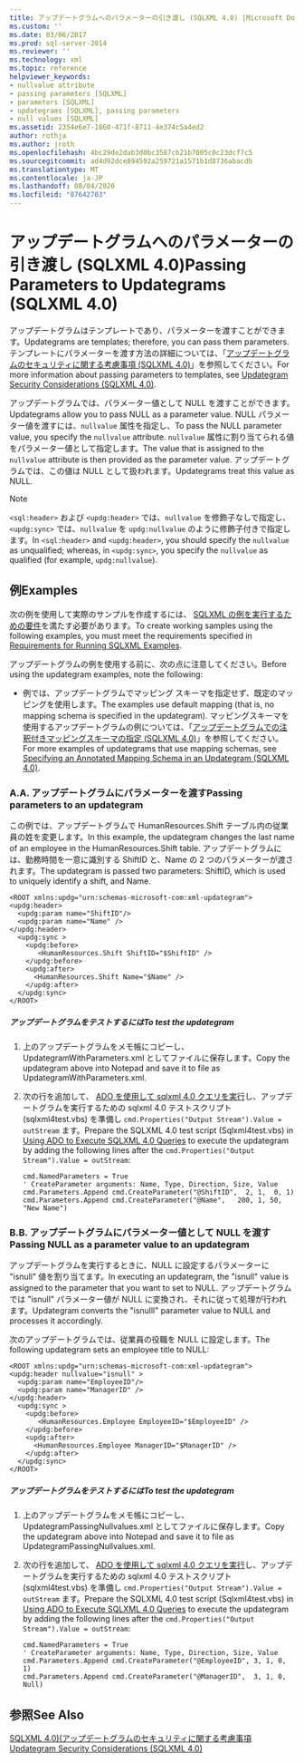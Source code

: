 ```yaml
---
title: アップデートグラムへのパラメーターの引き渡し (SQLXML 4.0) |Microsoft Docs
ms.custom: ''
ms.date: 03/06/2017
ms.prod: sql-server-2014
ms.reviewer: ''
ms.technology: xml
ms.topic: reference
helpviewer_keywords:
- nullvalue attribute
- passing parameters [SQLXML]
- parameters [SQLXML]
- updategrams [SQLXML], passing parameters
- null values [SQLXML]
ms.assetid: 2354e6e7-1860-471f-8711-4e374c5a4ed2
author: rothja
ms.author: jroth
ms.openlocfilehash: 4bc29de2dab3d0bc3587cb21b7005c0c23dcf7c5
ms.sourcegitcommit: ad4d92dce894592a259721a1571b1d8736abacdb
ms.translationtype: MT
ms.contentlocale: ja-JP
ms.lasthandoff: 08/04/2020
ms.locfileid: "87642703"
---
```

# <a name="passing-parameters-to-updategrams-sqlxml-40"></a><span data-ttu-id="4d6e3-102">アップデートグラムへのパラメーターの引き渡し (SQLXML 4.0)</span><span class="sxs-lookup"><span data-stu-id="4d6e3-102">Passing Parameters to Updategrams (SQLXML 4.0)</span></span>
  <span data-ttu-id="4d6e3-103">アップデートグラムはテンプレートであり、パラメーターを渡すことができます。</span><span class="sxs-lookup"><span data-stu-id="4d6e3-103">Updategrams are templates; therefore, you can pass them parameters.</span></span> <span data-ttu-id="4d6e3-104">テンプレートにパラメーターを渡す方法の詳細については、「[アップデートグラムのセキュリティに関する考慮事項 &#40;SQLXML 4.0&#41;](../security/updategram-security-considerations-sqlxml-4-0.md)」を参照してください。</span><span class="sxs-lookup"><span data-stu-id="4d6e3-104">For more information about passing parameters to templates, see [Updategram Security Considerations &#40;SQLXML 4.0&#41;](../security/updategram-security-considerations-sqlxml-4-0.md).</span></span>  
  
 <span data-ttu-id="4d6e3-105">アップデートグラムでは、パラメーター値として NULL を渡すことができます。</span><span class="sxs-lookup"><span data-stu-id="4d6e3-105">Updategrams allow you to pass NULL as a parameter value.</span></span> <span data-ttu-id="4d6e3-106">NULL パラメーター値を渡すには、`nullvalue` 属性を指定し、</span><span class="sxs-lookup"><span data-stu-id="4d6e3-106">To pass the NULL parameter value, you specify the `nullvalue` attribute.</span></span> <span data-ttu-id="4d6e3-107">`nullvalue` 属性に割り当てられる値をパラメーター値として指定します。</span><span class="sxs-lookup"><span data-stu-id="4d6e3-107">The value that is assigned to the `nullvalue` attribute is then provided as the parameter value.</span></span> <span data-ttu-id="4d6e3-108">アップデートグラムでは、この値は NULL として扱われます。</span><span class="sxs-lookup"><span data-stu-id="4d6e3-108">Updategrams treat this value as NULL.</span></span>  
  
> [!NOTE]  
>  <span data-ttu-id="4d6e3-109">`<sql:header>` および `<updg:header>` では、`nullvalue` を修飾子なしで指定し、`<updg:sync>` では、`nullvalue` を `updg:nullvalue` のように修飾子付きで指定します。</span><span class="sxs-lookup"><span data-stu-id="4d6e3-109">In `<sql:header>` and `<updg:header>`, you should specify the `nullvalue` as unqualified; whereas, in `<updg:sync>`, you specify the `nullvalue` as qualified (for example, `updg:nullvalue`).</span></span>  
  
## <a name="examples"></a><span data-ttu-id="4d6e3-110">例</span><span class="sxs-lookup"><span data-stu-id="4d6e3-110">Examples</span></span>  
 <span data-ttu-id="4d6e3-111">次の例を使用して実際のサンプルを作成するには、 [SQLXML の例を実行するための要件](../../sqlxml/requirements-for-running-sqlxml-examples.md)を満たす必要があります。</span><span class="sxs-lookup"><span data-stu-id="4d6e3-111">To create working samples using the following examples, you must meet the requirements specified in [Requirements for Running SQLXML Examples](../../sqlxml/requirements-for-running-sqlxml-examples.md).</span></span>  
  
 <span data-ttu-id="4d6e3-112">アップデートグラムの例を使用する前に、次の点に注意してください。</span><span class="sxs-lookup"><span data-stu-id="4d6e3-112">Before using the updategram examples, note the following:</span></span>  
  
-   <span data-ttu-id="4d6e3-113">例では、アップデートグラムでマッピング スキーマを指定せず、既定のマッピングを使用します。</span><span class="sxs-lookup"><span data-stu-id="4d6e3-113">The examples use default mapping (that is, no mapping schema is specified in the updategram).</span></span> <span data-ttu-id="4d6e3-114">マッピングスキーマを使用するアップデートグラムの例については、「[アップデートグラムでの注釈付きマッピングスキーマの指定 &#40;SQLXML 4.0&#41;](specifying-an-annotated-mapping-schema-in-an-updategram-sqlxml-4-0.md)」を参照してください。</span><span class="sxs-lookup"><span data-stu-id="4d6e3-114">For more examples of updategrams that use mapping schemas, see [Specifying an Annotated Mapping Schema in an Updategram &#40;SQLXML 4.0&#41;](specifying-an-annotated-mapping-schema-in-an-updategram-sqlxml-4-0.md).</span></span>  
  
### <a name="a-passing-parameters-to-an-updategram"></a><span data-ttu-id="4d6e3-115">A.</span><span class="sxs-lookup"><span data-stu-id="4d6e3-115">A.</span></span> <span data-ttu-id="4d6e3-116">アップデートグラムにパラメーターを渡す</span><span class="sxs-lookup"><span data-stu-id="4d6e3-116">Passing parameters to an updategram</span></span>  
 <span data-ttu-id="4d6e3-117">この例では、アップデートグラムで HumanResources.Shift テーブル内の従業員の姓を変更します。</span><span class="sxs-lookup"><span data-stu-id="4d6e3-117">In this example, the updategram changes the last name of an employee in the HumanResources.Shift table.</span></span> <span data-ttu-id="4d6e3-118">アップデートグラムには、勤務時間を一意に識別する ShiftID と、Name の 2 つのパラメーターが渡されます。</span><span class="sxs-lookup"><span data-stu-id="4d6e3-118">The updategram is passed two parameters: ShiftID, which is used to uniquely identify a shift, and Name.</span></span>  
  
```  
<ROOT xmlns:updg="urn:schemas-microsoft-com:xml-updategram">  
<updg:header>  
  <updg:param name="ShiftID"/>  
  <updg:param name="Name" />  
</updg:header>  
  <updg:sync >  
    <updg:before>  
       <HumanResources.Shift ShiftID="$ShiftID" />  
    </updg:before>  
    <updg:after>  
      <HumanResources.Shift Name="$Name" />  
    </updg:after>  
  </updg:sync>  
</ROOT>  
```  
  
##### <a name="to-test-the-updategram"></a><span data-ttu-id="4d6e3-119">アップデートグラムをテストするには</span><span class="sxs-lookup"><span data-stu-id="4d6e3-119">To test the updategram</span></span>  
  
1.  <span data-ttu-id="4d6e3-120">上のアップデートグラムをメモ帳にコピーし、UpdategramWithParameters.xml としてファイルに保存します。</span><span class="sxs-lookup"><span data-stu-id="4d6e3-120">Copy the updategram above into Notepad and save it to file as UpdategramWithParameters.xml.</span></span>  
  
2.  <span data-ttu-id="4d6e3-121">次の行を追加して、 [ADO を使用して sqlxml 4.0 クエリを実行](../../sqlxml/using-ado-to-execute-sqlxml-4-0-queries.md)し、アップデートグラムを実行するための sqlxml 4.0 テストスクリプト (sqlxml4test.vbs) を準備し `cmd.Properties("Output Stream").Value = outStream` ます。</span><span class="sxs-lookup"><span data-stu-id="4d6e3-121">Prepare the SQLXML 4.0 test script (Sqlxml4test.vbs) in [Using ADO to Execute SQLXML 4.0 Queries](../../sqlxml/using-ado-to-execute-sqlxml-4-0-queries.md) to execute the updategram by adding the following lines after the `cmd.Properties("Output Stream").Value = outStream`:</span></span>  
  
    ```  
    cmd.NamedParameters = True  
    ' CreateParameter arguments: Name, Type, Direction, Size, Value  
    cmd.Parameters.Append cmd.CreateParameter("@ShiftID",  2, 1,  0, 1)  
    cmd.Parameters.Append cmd.CreateParameter("@Name",   200, 1, 50, "New Name")  
    ```  
  
### <a name="b-passing-null-as-a-parameter-value-to-an-updategram"></a><span data-ttu-id="4d6e3-122">B.</span><span class="sxs-lookup"><span data-stu-id="4d6e3-122">B.</span></span> <span data-ttu-id="4d6e3-123">アップデートグラムにパラメーター値として NULL を渡す</span><span class="sxs-lookup"><span data-stu-id="4d6e3-123">Passing NULL as a parameter value to an updategram</span></span>  
 <span data-ttu-id="4d6e3-124">アップデートグラムを実行するときに、NULL に設定するパラメーターに "isnull" 値を割り当てます。</span><span class="sxs-lookup"><span data-stu-id="4d6e3-124">In executing an updategram, the "isnull" value is assigned to the parameter that you want to set to NULL.</span></span> <span data-ttu-id="4d6e3-125">アップデートグラムでは "isnull" パラメーター値が NULL に変換され、それに従って処理が行われます。</span><span class="sxs-lookup"><span data-stu-id="4d6e3-125">Updategram converts the "isnulll" parameter value to NULL and processes it accordingly.</span></span>  
  
 <span data-ttu-id="4d6e3-126">次のアップデートグラムでは、従業員の役職を NULL に設定します。</span><span class="sxs-lookup"><span data-stu-id="4d6e3-126">The following updategram sets an employee title to NULL:</span></span>  
  
```  
<ROOT xmlns:updg="urn:schemas-microsoft-com:xml-updategram">  
<updg:header nullvalue="isnull" >  
  <updg:param name="EmployeeID"/>  
  <updg:param name="ManagerID" />  
</updg:header>  
  <updg:sync >  
    <updg:before>  
       <HumanResources.Employee EmployeeID="$EmployeeID" />  
    </updg:before>  
    <updg:after>  
      <HumanResources.Employee ManagerID="$ManagerID" />  
    </updg:after>  
  </updg:sync>  
</ROOT>  
```  
  
##### <a name="to-test-the-updategram"></a><span data-ttu-id="4d6e3-127">アップデートグラムをテストするには</span><span class="sxs-lookup"><span data-stu-id="4d6e3-127">To test the updategram</span></span>  
  
1.  <span data-ttu-id="4d6e3-128">上のアップデートグラムをメモ帳にコピーし、UpdategramPassingNullvalues.xml としてファイルに保存します。</span><span class="sxs-lookup"><span data-stu-id="4d6e3-128">Copy the updategram above into Notepad and save it to file as UpdategramPassingNullvalues.xml.</span></span>  
  
2.  <span data-ttu-id="4d6e3-129">次の行を追加して、 [ADO を使用して sqlxml 4.0 クエリを実行](../../sqlxml/using-ado-to-execute-sqlxml-4-0-queries.md)し、アップデートグラムを実行するための sqlxml 4.0 テストスクリプト (sqlxml4test.vbs) を準備し `cmd.Properties("Output Stream").Value = outStream` ます。</span><span class="sxs-lookup"><span data-stu-id="4d6e3-129">Prepare the SQLXML 4.0 test script (Sqlxml4test.vbs) in [Using ADO to Execute SQLXML 4.0 Queries](../../sqlxml/using-ado-to-execute-sqlxml-4-0-queries.md) to execute the updategram by adding the following lines after the `cmd.Properties("Output Stream").Value = outStream`:</span></span>  
  
    ```  
    cmd.NamedParameters = True  
    ' CreateParameter arguments: Name, Type, Direction, Size, Value   
    cmd.Parameters.Append cmd.CreateParameter("@EmployeeID", 3, 1, 0, 1)  
    cmd.Parameters.Append cmd.CreateParameter("@ManagerID",  3, 1, 0, Null)  
    ```  
  
## <a name="see-also"></a><span data-ttu-id="4d6e3-130">参照</span><span class="sxs-lookup"><span data-stu-id="4d6e3-130">See Also</span></span>  
 [<span data-ttu-id="4d6e3-131">SQLXML 4.0&#41;&#40;アップデートグラムのセキュリティに関する考慮事項</span><span class="sxs-lookup"><span data-stu-id="4d6e3-131">Updategram Security Considerations &#40;SQLXML 4.0&#41;</span></span>](../security/updategram-security-considerations-sqlxml-4-0.md)  
  
  
